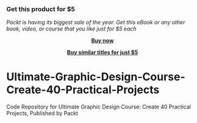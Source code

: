 
### Get this product for $5

<i>Packt is having its biggest sale of the year. Get this eBook or any other book, video, or course that you like just for $5 each</i>


<b><p align='center'>[Buy now](https://packt.link/9781839216244)</p></b>


<b><p align='center'>[Buy similar titles for just $5](https://subscription.packtpub.com/search)</p></b>


# Ultimate-Graphic-Design-Course-Create-40-Practical-Projects
Code Repository for Ultimate Graphic Design Course: Create 40 Practical Projects, Published by Packt
